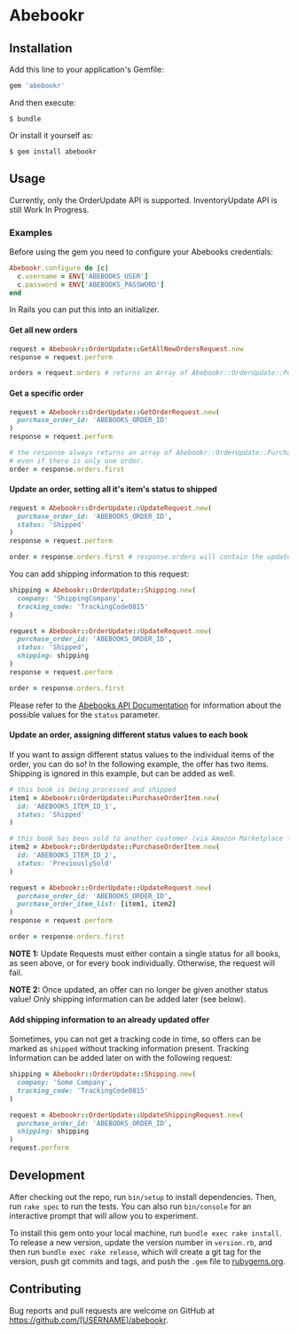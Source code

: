 # Abebookr

## Installation

Add this line to your application's Gemfile:

```ruby
gem 'abebookr'
```

And then execute:

    $ bundle

Or install it yourself as:

    $ gem install abebookr

## Usage

Currently, only the OrderUpdate API is supported. InventoryUpdate API is still Work In Progress.

### Examples

Before using the gem you need to configure your Abebooks credentials:
```ruby
Abebookr.configure do |c|
  c.username = ENV['ABEBOOKS_USER']
  c.password = ENV['ABEBOOKS_PASSWORD']
end
```

In Rails you can put this into an initializer.

#### Get all new orders
```ruby
request = Abebookr::OrderUpdate::GetAllNewOrdersRequest.new
response = request.perform

orders = request.orders # returns an Array of Abebookr::OrderUpdate::PurchaseOrder objects
```

#### Get a specific order
```ruby
request = Abebookr::OrderUpdate::GetOrderRequest.new(
  purchase_order_id: 'ABEBOOKS_ORDER_ID'
)
response = request.perform

# the response always returns an array of Abebookr::OrderUpdate::PurchaseOrder objects,
# even if there is only one order.
order = response.orders.first
```

#### Update an order, setting all it's item's status to shipped
```ruby
request = Abebookr::OrderUpdate::UpdateRequest.new(
  purchase_order_id: 'ABEBOOKS_ORDER_ID',
  status: 'Shipped'
)
response = request.perform

order = response.orders.first # response.orders will contain the updated order
```

You can add shipping information to this request:

```ruby
shipping = Abebookr::OrderUpdate::Shipping.new(
  company: 'ShippingCompany',
  tracking_code: 'TrackingCode0815'
)

request = Abebookr::OrderUpdate::UpdateRequest.new(
  purchase_order_id: 'ABEBOOKS_ORDER_ID',
  status: 'Shipped',
  shipping: shipping
)
response = request.perform

order = response.orders.first
```

Please refer to the [Abebooks API Documentation](http://www.abebooks.com/docs/seller-help/order-update-api-user-guide.pdf) for information about the possible values for the `status` parameter.

#### Update an order, assigning different status values to each book

If you want to assign different status values to the individual items of the order, you can do so!
In the following example, the offer has two items. Shipping is ignored in this example, but can be added as well.

```ruby
# this book is being processed and shipped
item1 = Abebookr::OrderUpdate::PurchaseOrderItem.new(
  id: 'ABEBOOKS_ITEM_ID_1',
  status: 'Shipped'
)

# this book has been sold to another customer (via Amazon Marketplace for example) and can no longer be sold
item2 = Abebookr::OrderUpdate::PurchaseOrderItem.new(
  id: 'ABEBOOKS_ITEM_ID_2',
  status: 'PreviouslySold'
)

request = Abebookr::OrderUpdate::UpdateRequest.new(
  purchase_order_id: 'ABEBOOKS_ORDER_ID',
  purchase_order_item_list: [item1, item2]
)
response = request.perform

order = response.orders.first
```

**NOTE 1:** Update Requests must either contain a single status for all books, as seen above, or for every book individually. Otherwise, the request will fail.

**NOTE 2:** Once updated, an offer can no longer be given another status value! Only shipping information can be added later (see below).

#### Add shipping information to an already updated offer
Sometimes, you can not get a tracking code in time, so offers can be marked as `shipped` without tracking information present.
Tracking Information can be added later on with the following request:

```ruby
shipping = Abebookr::OrderUpdate::Shipping.new(
  company: 'Some Company',
  tracking_code: 'TrackingCode0815'
)

request = Abebookr::OrderUpdate::UpdateShippingRequest.new(
  purchase_order_id: 'ABEBOOKS_ORDER_ID',
  shipping: shipping
)
request.perform
```

## Development

After checking out the repo, run `bin/setup` to install dependencies. Then, run `rake spec` to run the tests. You can also run `bin/console` for an interactive prompt that will allow you to experiment.

To install this gem onto your local machine, run `bundle exec rake install`. To release a new version, update the version number in `version.rb`, and then run `bundle exec rake release`, which will create a git tag for the version, push git commits and tags, and push the `.gem` file to [rubygems.org](https://rubygems.org).

## Contributing

Bug reports and pull requests are welcome on GitHub at https://github.com/[USERNAME]/abebookr.

